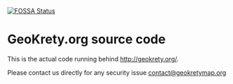[![FOSSA Status](https://app.fossa.io/api/projects/git%2Bgithub.com%2Fgeokrety%2Fgeokrety-website.svg?type=shield)](https://app.fossa.io/projects/git%2Bgithub.com%2Fgeokrety%2Fgeokrety-website?ref=badge_shield)

# GeoKrety.org source code

This is the actual code running behind http://geokrety.org/.

Please contact us directly for any security issue contact@geokretymap.org
